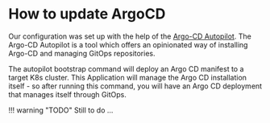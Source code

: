 # How to update ArgoCD

Our configuration was set up with the help of the [Argo-CD Autopilot](https://argocd-autopilot.readthedocs.io/en/stable). The Argo-CD Autopilot is a tool which offers an opinionated way of installing Argo-CD and managing GitOps repositories.

The autopilot bootstrap command will deploy an Argo CD manifest to a target K8s cluster. This Application will manage the Argo CD installation itself - so after running this command, you will have an Argo CD deployment that manages itself through GitOps.

!!! warning "TODO"
    Still to do ...
